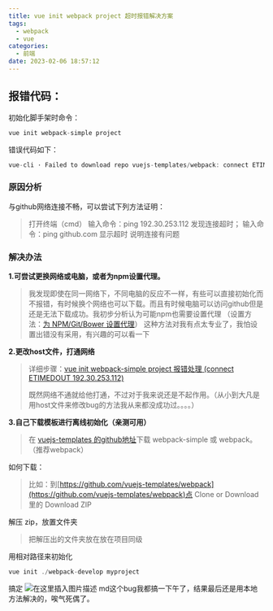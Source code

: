 ```yaml
---
title: vue init webpack project 超时报错解决方案
tags:
  - webpack
  - vue
categories:
  - 前端
date: 2023-02-06 18:57:12
---
```


## 报错代码：
初始化脚手架时命令：

```javascript
vue init webpack-simple project
```
错误代码如下：
```javascript
vue-cli · Failed to download repo vuejs-templates/webpack: connect ETIMEDOUT 192.30.253.112:443

```
<!--more-->
### 原因分析
与github网络连接不畅，可以尝试下列方法证明：

> 打开终端（cmd）
> 输入命令：ping 192.30.253.112 发现连接超时；
> 输入命令：ping github.com 显示超时
说明连接有问题

### 解决办法
**1.可尝试更换网络或电脑，或者为npm设置代理。**

> 我发现即使在同一网络下，不同电脑的反应不一样，有些可以直接初始化而不报错，有时候换个网络也可以下载。而且有时候电脑可以访问github但是还是无法下载成功。我初步分析认为可能npm也需要设置代理
（设置方法：[为 NPM/Git/Bower 设置代理](http://huangtengfei.com/2015/03/set-proxy-for-npm-and-git-and-bower/)）
这种方法对我有点太专业了，我怕设置出错没有采用，有兴趣的可以看一下

**2.更改host文件，打通网络**

> 详细步骤：[vue init webpack-simple project 报错处理 (connect ETIMEDOUT
> 192.30.253.112)](https://www.cnblogs.com/taiyanghua0522/p/6043942.html)
> 
> 既然网络不通就给他打通，不过对于我来说还是不起作用。（从小到大凡是用host文件来修改bug的方法我从来都没成功过。。。。）

**3.自己下载模板进行离线初始化（亲测可用）**

> 在 [vuejs-templates 的github地址](https://github.com/vuejs-templates/)下载 webpack-simple 或 webpack。（推荐webpack）

如何下载：

> 比如：到[https://github.com/vuejs-templates/webpack](https://github.com/vuejs-templates/webpack)点 Clone or Download 里的 Download ZIP



解压 zip，放置文件夹

> 把解压出的文件夹放在放在项目同级

用相对路径来初始化

```javascript
vue init ./webpack-develop myproject 
```
搞定
![在这里插入图片描述](https://p3-juejin.byteimg.com/tos-cn-i-k3u1fbpfcp/ca615ca3404440ec8d99a1d8a765ffb9~tplv-k3u1fbpfcp-zoom-1.image)
md这个bug我都搞一下午了，结果最后还是用本地方法解决的，唉气死偶了。
